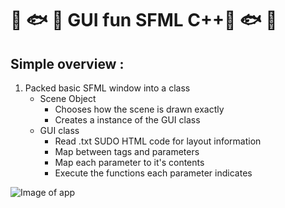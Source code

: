 # :tropical_fish: :fish: :tropical_fish: GUI fun SFML C++:tropical_fish: :fish: :tropical_fish:

## Simple overview :
1. Packed basic SFML window into a class
   - Scene Object
      - Chooses how the scene is drawn exactly
      - Creates a instance of the GUI class
   - GUI class
      - Read .txt SUDO HTML code for layout information
      - Map between tags and parameters
      - Map each parameter to it's contents
      - Execute the functions each parameter indicates
<picture>
  <img src="ScreenShots\screenShot1.jpg" alt="Image of app" style="width:auto;">
</picture>
